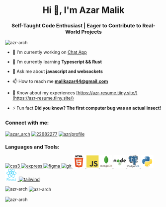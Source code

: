 <h1 align="center">Hi 👋, I'm Azar Malik</h1>
<h3 align="center">Self-Taught Code Enthusiast | Eager to Contribute to Real-World Projects</h3>

<p align="left"> <img src="https://komarev.com/ghpvc/?username=azr-arch&label=Profile%20views&color=0e75b6&style=flat" alt="azr-arch" /> </p>

- 🔭 I’m currently working on [Chat App](https://github.com/azr-arch/chat-app-v2)

- 🌱 I’m currently learning **Typescript && Rust**

- 💬 Ask me about **javascript and websockets**

- 📫 How to reach me **malikazar44@gmail.com**

- 📄 Know about my experiences [https://azr-resume.tiiny.site/](https://azr-resume.tiiny.site/)

- ⚡ Fun fact **Did you know? The first computer bug was an actual insect!**

<h3 align="left">Connect with me:</h3>
<p align="left">
<a href="https://twitter.com/azar_arch" target="blank"><img align="center" src="https://raw.githubusercontent.com/rahuldkjain/github-profile-readme-generator/master/src/images/icons/Social/twitter.svg" alt="azar_arch" height="30" width="40" /></a>
<a href="https://stackoverflow.com/users/22682277" target="blank"><img align="center" src="https://raw.githubusercontent.com/rahuldkjain/github-profile-readme-generator/master/src/images/icons/Social/stack-overflow.svg" alt="22682277" height="30" width="40" /></a>
<a href="https://auth.geeksforgeeks.org/user/azr/profile" target="blank"><img align="center" src="https://raw.githubusercontent.com/rahuldkjain/github-profile-readme-generator/master/src/images/icons/Social/geeks-for-geeks.svg" alt="azr/profile" height="30" width="40" /></a>
</p>

<h3 align="left">Languages and Tools:</h3>
<p align="left">
    <a href="https://www.w3schools.com/css/" target="_blank" rel="noreferrer">
        <img
            src="https://www.bing.com/images/search?view=detailV2&ccid=9GLqOe56&id=FC4B795E37BA387C2620E9EF6FCA9F033A49D581&thid=OIP.9GLqOe56aIqcRvqi0jCQegHaE8&mediaurl=https%3a%2f%2fth.bing.com%2fth%2fid%2fR.f462ea39ee7a688a9c46faa2d230907a%3frik%3dgdVJOgOfym%252fv6Q%26riu%3dhttp%253a%252f%252fwww.goldenapplewebdesign.com%252fwp-content%252fuploads%252f2011%252f07%252fcss3.jpg%26ehk%3dXJePj%252bDwQf5elnrVTK24c%252fQvyJoDOV7RiybsjKJ7rso%253d%26risl%3d%26pid%3dImgRaw%26r%3d0&exph=1334&expw=2000&q=css&simid=608032847225374008&FORM=IRPRST&ck=71AA22B417C03D47A2E084C4FF5C369A&selectedIndex=2&itb=0"
            alt="css3"
            width="40"
            height="40"
        />
    </a>
    <a href="https://expressjs.com" target="_blank" rel="noreferrer">
        <img
            src="https://th.bing.com/th?id=OSK.e812bec137af36c10dfe4b944efa000b&w=80&h=80&o=6&dpr=1.3&pid=SANGAM"
            alt="express"
            width="40"
            height="40"
        />
    </a>
    <a href="https://www.figma.com/" target="_blank" rel="noreferrer">
        <img
            src="https://www.vectorlogo.zone/logos/figma/figma-icon.svg"
            alt="figma"
            width="40"
            height="40"
        />
    </a>
    <a href="https://git-scm.com/" target="_blank" rel="noreferrer">
        <img
            src="https://www.vectorlogo.zone/logos/git-scm/git-scm-icon.svg"
            alt="git"
            width="40"
            height="40"
        />
    </a>
    <a href="https://www.w3.org/html/" target="_blank" rel="noreferrer">
        <img
            src="https://raw.githubusercontent.com/devicons/devicon/master/icons/html5/html5-original-wordmark.svg"
            alt="html5"
            width="40"
            height="40"
        />
    </a>
    <a
        href="https://developer.mozilla.org/en-US/docs/Web/JavaScript"
        target="_blank"
        rel="noreferrer"
    >
        <img
            src="https://raw.githubusercontent.com/devicons/devicon/master/icons/javascript/javascript-original.svg"
            alt="javascript"
            width="40"
            height="40"
        />
    </a>
    <a href="https://www.mongodb.com/" target="_blank" rel="noreferrer">
        <img
            src="https://raw.githubusercontent.com/devicons/devicon/master/icons/mongodb/mongodb-original-wordmark.svg"
            alt="mongodb"
            width="40"
            height="40"
        />
    </a>
    <a href="https://nodejs.org" target="_blank" rel="noreferrer">
        <img
            src="https://raw.githubusercontent.com/devicons/devicon/master/icons/nodejs/nodejs-original-wordmark.svg"
            alt="nodejs"
            width="40"
            height="40"
        />
    </a>
    <a href="https://www.postgresql.org" target="_blank" rel="noreferrer">
        <img
            src="https://raw.githubusercontent.com/devicons/devicon/master/icons/postgresql/postgresql-original-wordmark.svg"
            alt="postgresql"
            width="40"
            height="40"
        />
    </a>
    <a href="https://www.python.org" target="_blank" rel="noreferrer">
        <img
            src="https://raw.githubusercontent.com/devicons/devicon/master/icons/python/python-original.svg"
            alt="python"
            width="40"
            height="40"
        />
    </a>
    <a href="https://reactjs.org/" target="_blank" rel="noreferrer">
        <img
            src="https://raw.githubusercontent.com/devicons/devicon/master/icons/react/react-original-wordmark.svg"
            alt="react"
            width="40"
            height="40"
        />
    </a>
    <a href="https://tailwindcss.com/" target="_blank" rel="noreferrer">
        <img
            src="https://www.vectorlogo.zone/logos/tailwindcss/tailwindcss-icon.svg"
            alt="tailwind"
            width="40"
            height="40"
        />
    </a>
</p>

<p><img align="left" src="https://github-readme-stats.vercel.app/api/top-langs?username=azr-arch&show_icons=true&locale=en&layout=compact" alt="azr-arch" /></p>

<p>&nbsp;<img align="center" src="https://github-readme-stats.vercel.app/api?username=azr-arch&show_icons=true&locale=en" alt="azr-arch" /></p>

<p><img align="center" src="https://github-readme-streak-stats.herokuapp.com/?user=azr-arch&" alt="azr-arch" /></p>
